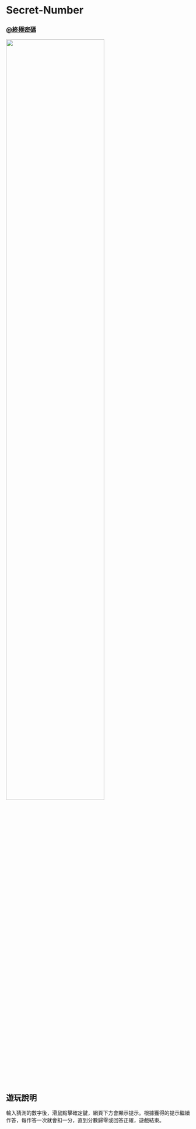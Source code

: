 # Secret-Number
### [@終極密碼](https://qew4476.github.io/Secret-Number/)
<img src="https://user-images.githubusercontent.com/81016471/127721114-eff84c2a-d4d8-4abe-894c-cb4b01d6f122.png" width = "73%" />

## 遊玩說明
輸入猜測的數字後，滑鼠點擊確定鍵，網頁下方會顯示提示。根據獲得的提示繼續作答，每作答一次就會扣一分，直到分數歸零或回答正確，遊戲結束。
